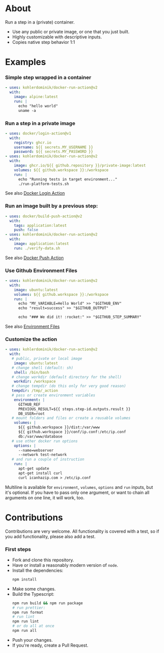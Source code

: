<p align="center">
  <a href="https://github.com/kohlerdominik/docker-run-action/actions"><img alt="" src="https://github.com/kohlerdominik/docker-run-action/actions/workflows/test.yml/badge.svg?branch=main"></a>
</p>

# About
Run a step in a (private) container.

* Use any public or private image, or one that you just built.
* Highly customizable with descriptive inputs.
* Copies native step behavior 1:1

# Examples

### Simple step wrapped in a container
```yaml
- uses: kohlerdominik/docker-run-action@v2
  with:
    image: alpine:latest
    run: |
      echo "hello world"
      uname -a
```

### Run a step in a private image
```yaml
- uses: docker/login-action@v1
  with:
    registry: ghcr.io
    username: ${{ secrets.MY_USERNAME }}
    password: ${{ secrets.MY_PASSWORD }}
- uses: kohlerdominik/docker-run-action@v2
  with:
    image: ghcr.io/${{ github.repository }}/private-image:latest
    volumes: ${{ github.workspace }}:/workspace
    run: |
      echo "Running tests in target environment..."
      ./run-platform-tests.sh
```
See also [Docker Login Action](https://github.com/marketplace/actions/docker-login)

### Run an image built by a previous step:
```yaml
- uses: docker/build-push-action@v2
  with:
    tags: application:latest
    push: false
- uses: kohlerdominik/docker-run-action@v2
  with:
    image: application:latest
    run: ./verify-data.sh
```
See also [Docker Push Action](https://github.com/marketplace/actions/build-and-push-docker-images)

### Use Github Environment Files
```yaml
- uses: kohlerdominik/docker-run-action@v2
  with:
    image: ubuntu:latest
    volumes: ${{ github.workspace }}:/workspace
    run: |
      echo "MY_VARIABLE=Hello World" >> "$GITHUB_ENV"
      echo "result=success" >> "$GITHUB_OUTPUT"

      echo "### We did it! :rocket:" >> "$GITHUB_STEP_SUMMARY"     
```
See also [Environment Files](https://docs.github.com/en/actions/using-workflows/workflow-commands-for-github-actions#environment-files)

### Customize the action
```yaml
- uses: kohlerdominik/docker-run-action@v2
  with:
   # public, private or local image
    image: ubuntu:latest
   # change shell (default: sh)
    shell: /bin/bash
   # change workdir (default directory for the shell)
    workdir: /workspace
   # change tempdir (do this only for very good reason)
   tempdir: /tmp/_action
   # pass or create environment variables
    environment: |
      GITHUB_REF
      PREVIOUS_RESULT=${{ steps.step-id.outputs.result }}
      DB_USER=root
   # mount folders and files or create a reusable volumes
    volumes: |
      ${{ github.workspace }}/dist:/var/www
      ${{ github.workspace }}/conf/ip.conf:/etc/ip.conf
      db:/var/www/database
   # use other docker run options
    options: |
      --name=webserver
      --network test-network
   # and run a couple of instruction
    run: |
      apt-get update
      apt-get install curl
      curl icanhazip.com > /etc/ip.conf
```
Multiline is available for `environment`, `volumes`, `options` and `run` inputs, but it's optional. If you have to pass only one argument, or want to chain all arguments on one line, it will work, too.

# Contributions
Contributions are very welcome. All functionality is covered with a test, so if you add functionality, please also add a test.

### First steps
* Fork and clone this repository.
* Have or install a reasonably modern version of `node`.
* Install the dependencies:
  ```bash
  npm install
  ```
* Make some changes.
* Build the Typescript:
  ```bash
  npm run build && npm run package
  # run prettier:
  npm run format
  # run lint
  npm run lint
  # or do all at once
  npm run all
  ```
* Push your changes.
* If you're ready, create a Pull Request.
